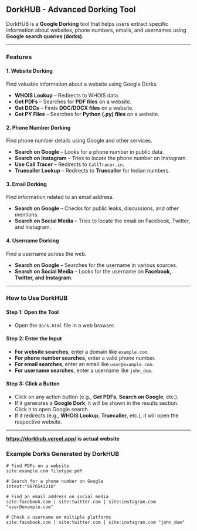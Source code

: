 ## DorkHUB - Advanced Dorking Tool

DorkHUB is a **Google Dorking** tool that helps users extract specific information about websites, phone numbers, emails, and usernames using **Google search queries (dorks)**.

---

### **Features**

#### **1. Website Dorking**
Find valuable information about a website using Google Dorks.
- **WHOIS Lookup** – Redirects to WHOIS data.
- **Get PDFs** – Searches for **PDF files** on a website.
- **Get DOCs** – Finds **DOC/DOCX files** on a website.
- **Get PY Files** – Searches for **Python (.py) files** on a website.

#### **2. Phone Number Dorking**
Find phone number details using Google and other services.
- **Search on Google** – Looks for a phone number in public data.
- **Search on Instagram** – Tries to locate the phone number on Instagram.
- **Use Call Tracer** – Redirects to `CallTracer.in`.
- **Truecaller Lookup** – Redirects to **Truecaller** for Indian numbers.

#### **3. Email Dorking**
Find information related to an email address.
- **Search on Google** – Checks for public leaks, discussions, and other mentions.
- **Search on Social Media** – Tries to locate the email on Facebook, Twitter, and Instagram.

#### **4. Username Dorking**
Find a username across the web.
- **Search on Google** – Searches for the username in various sources.
- **Search on Social Media** – Looks for the username on **Facebook, Twitter, and Instagram**.

---

### **How to Use DorkHUB**

#### **Step 1: Open the Tool**
- Open the `dork.html` file in a web browser.

#### **Step 2: Enter the Input**
- **For website searches**, enter a domain like `example.com`.
- **For phone number searches**, enter a valid phone number.
- **For email searches**, enter an email like `user@example.com`.
- **For username searches**, enter a username like `john_doe`.

#### **Step 3: Click a Button**
- Click on any action button (e.g., **Get PDFs**, **Search on Google**, etc.).
- If it generates a **Google Dork**, it will be shown in the results section. Click it to open Google search.
- If it redirects (e.g., **WHOIS Lookup**, **Truecaller**, etc.), it will open the respective website.

---
**https://dorkhub.vercel.app/ is actual website**
### **Example Dorks Generated by DorkHUB**

```plaintext
# Find PDFs on a website
site:example.com filetype:pdf

# Search for a phone number on Google
intext:"9876543210"

# Find an email address on social media
site:facebook.com | site:twitter.com | site:instagram.com "user@example.com"

# Check a username on multiple platforms
site:facebook.com | site:twitter.com | site:instagram.com "john_doe"


